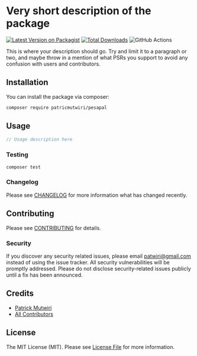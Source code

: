 # Very short description of the package

[![Latest Version on Packagist](https://img.shields.io/packagist/v/patricmutwiri/pesapal.svg?style=flat-square)](https://packagist.org/packages/patricmutwiri/pesapal)
[![Total Downloads](https://img.shields.io/packagist/dt/patricmutwiri/pesapal.svg?style=flat-square)](https://packagist.org/packages/patricmutwiri/pesapal)
![GitHub Actions](https://github.com/patricmutwiri/pesapal/actions/workflows/main.yml/badge.svg)

This is where your description should go. Try and limit it to a paragraph or two, and maybe throw in a mention of what PSRs you support to avoid any confusion with users and contributors.

## Installation

You can install the package via composer:

```bash
composer require patricmutwiri/pesapal
```

## Usage

```php
// Usage description here
```

### Testing

```bash
composer test
```

### Changelog

Please see [CHANGELOG](CHANGELOG.md) for more information what has changed recently.

## Contributing

Please see [CONTRIBUTING](CONTRIBUTING.md) for details.

### Security

If you discover any security related issues, please email patwiri@gmail.com instead of using the issue tracker. All security vulnerabilities will be promptly addressed. Please do not disclose security-related issues publicly until a fix has been announced.

## Credits

-   [Patrick Mutwiri](https://github.com/patricmutwiri)
-   [All Contributors](../../contributors)

## License

The MIT License (MIT). Please see [License File](LICENSE.md) for more information.